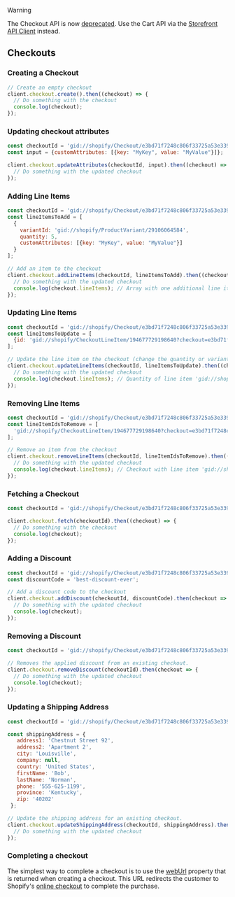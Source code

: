 > [!WARNING]
> The Checkout API is now [deprecated](https://github.com/Shopify/storefront-api-feedback/discussions/225). Use the Cart API via the [Storefront API Client](https://github.com/Shopify/shopify-app-js/tree/main/packages/api-clients/storefront-api-client#readme) instead.

## Checkouts

### Creating a Checkout

```javascript
// Create an empty checkout
client.checkout.create().then((checkout) => {
  // Do something with the checkout
  console.log(checkout);
});
```

### Updating checkout attributes

```javascript
const checkoutId = 'gid://shopify/Checkout/e3bd71f7248c806f33725a53e33931ef?key=47092e448529068d1be52e5051603af8';
const input = {customAttributes: [{key: "MyKey", value: "MyValue"}]};

client.checkout.updateAttributes(checkoutId, input).then((checkout) => {
  // Do something with the updated checkout
});
```

### Adding Line Items

```javascript
const checkoutId = 'gid://shopify/Checkout/e3bd71f7248c806f33725a53e33931ef?key=47092e448529068d1be52e5051603af8'; // ID of an existing checkout
const lineItemsToAdd = [
  {
    variantId: 'gid://shopify/ProductVariant/29106064584',
    quantity: 5,
    customAttributes: [{key: "MyKey", value: "MyValue"}]
  }
];

// Add an item to the checkout
client.checkout.addLineItems(checkoutId, lineItemsToAdd).then((checkout) => {
  // Do something with the updated checkout
  console.log(checkout.lineItems); // Array with one additional line item
});
```

### Updating Line Items

```javascript
const checkoutId = 'gid://shopify/Checkout/e3bd71f7248c806f33725a53e33931ef?key=47092e448529068d1be52e5051603af8'; // ID of an existing checkout
const lineItemsToUpdate = [
  {id: 'gid://shopify/CheckoutLineItem/194677729198640?checkout=e3bd71f7248c806f33725a53e33931ef', quantity: 2}
];

// Update the line item on the checkout (change the quantity or variant)
client.checkout.updateLineItems(checkoutId, lineItemsToUpdate).then((checkout) => {
  // Do something with the updated checkout
  console.log(checkout.lineItems); // Quantity of line item 'gid://shopify/Product/7857989384' updated to 2
});
```

### Removing Line Items

```javascript
const checkoutId = 'gid://shopify/Checkout/e3bd71f7248c806f33725a53e33931ef?key=47092e448529068d1be52e5051603af8'; // ID of an existing checkout
const lineItemIdsToRemove = [
  'gid://shopify/CheckoutLineItem/194677729198640?checkout=e3bd71f7248c806f33725a53e33931ef'
];

// Remove an item from the checkout
client.checkout.removeLineItems(checkoutId, lineItemIdsToRemove).then((checkout) => {
  // Do something with the updated checkout
  console.log(checkout.lineItems); // Checkout with line item 'gid://shopify/CheckoutLineItem/194677729198640?checkout=e3bd71f7248c806f33725a53e33931ef' removed
});
```

### Fetching a Checkout

```javascript
const checkoutId = 'gid://shopify/Checkout/e3bd71f7248c806f33725a53e33931ef?key=47092e448529068d1be52e5051603af8'

client.checkout.fetch(checkoutId).then((checkout) => {
  // Do something with the checkout
  console.log(checkout);
});
```

### Adding a Discount

```javascript
const checkoutId = 'gid://shopify/Checkout/e3bd71f7248c806f33725a53e33931ef?key=47092e448529068d1be52e5051603af8'; // ID of an existing checkout
const discountCode = 'best-discount-ever';

// Add a discount code to the checkout
client.checkout.addDiscount(checkoutId, discountCode).then(checkout => {
  // Do something with the updated checkout
  console.log(checkout);
});
```

### Removing a Discount

```javascript
const checkoutId = 'gid://shopify/Checkout/e3bd71f7248c806f33725a53e33931ef?key=47092e448529068d1be52e5051603af8'; // ID of an existing checkout

// Removes the applied discount from an existing checkout.
client.checkout.removeDiscount(checkoutId).then(checkout => {
  // Do something with the updated checkout
  console.log(checkout);
});
```

### Updating a Shipping Address

```javascript
const checkoutId = 'gid://shopify/Checkout/e3bd71f7248c806f33725a53e33931ef?key=47092e448529068d1be52e5051603af8'; // ID of an existing checkout

const shippingAddress = {
   address1: 'Chestnut Street 92',
   address2: 'Apartment 2',
   city: 'Louisville',
   company: null,
   country: 'United States',
   firstName: 'Bob',
   lastName: 'Norman',
   phone: '555-625-1199',
   province: 'Kentucky',
   zip: '40202'
 };

// Update the shipping address for an existing checkout.
client.checkout.updateShippingAddress(checkoutId, shippingAddress).then(checkout => {
  // Do something with the updated checkout
});
```

### Completing a checkout

The simplest way to complete a checkout is to use the [webUrl](https://help.shopify.com/en/api/storefront-api/reference/object/checkout) property that is returned when creating a checkout. This URL redirects the customer to Shopify's [online checkout](https://help.shopify.com/en/manual/checkout-settings) to complete the purchase.
